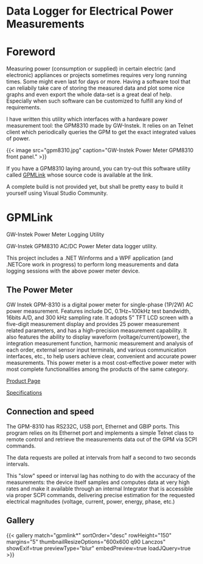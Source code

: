 # Data Logger for Electrical Power Measurements


# Foreword

Measuring power (consumption or supplied) in certain electric (and electronic) appliances or projects sometimes requires very long running times. Some might even last for days or more.
Having a software tool that can reliabily take care of storing the measured data and plot some nice graphs and even export the whole data-set is a great deal of help. Especially when such software can be customized to fulfill any kind of requirements.

I have written this utility which interfaces with a hardware power measurement tool: the GPM8310 made by GW-Instek.
It relies on an Telnet client which periodically queries the GPM to get the exact integrated values of power.

{{< image src="gpm8310.jpg" caption="GW-Instek Power Meter GPM8310 front panel." >}}


If you have a GPM8310 laying around, you can try-out this software utility called [GPMLink](https://github.com/lucaji/GPMLink) whose source code is available at the link.

A complete build is not provided yet, but shall be pretty easy to build it yourself using Visual Studio Community.

# GPMLink

 GW-Instek Power Meter Logging Utility

 GW-Instek GPM8310 AC/DC Power Meter data logger utility.

This project includes a .NET Winforms and a WPF application (and .NETCore work in progress) to perform long measurements and data logging sessions with the above power meter device.

## The Power Meter

GW Instek GPM-8310 is a digital power meter for single-phase (1P/2W) AC power measurement. Features include DC, 0.1Hz~100kHz test bandwidth, 16bits A/D, and 300 kHz sampling rate. It adopts 5” TFT LCD screen with a five-digit measurement display and provides 25 power measurement related parameters, and has a high-precision measurement capability. It also features the ability to display waveform (voltage/current/power), the integration measurement function, harmonic measurement and analysis of each order, external sensor input terminals, and various communication interfaces, etc., to help users achieve clear, convenient and accurate power measurements. This power meter is a most cost-effective power meter with most complete functionalities among the products of the same category.

[Product Page](https://www.gwinstek.com/en-global/products/detail/GPM-8310)

[Specifications](https://www.gwinstek.com/en-global/products/downloadSeriesSpec/2114)

## Connection and speed

The GPM-8310 has RS232C, USB port, Ethernet and GBIP ports. This program relies on its Ethernet port and implements a simple Telnet class to remote control and retrieve the measurements data out of the GPM via SCPI commands.

The data requests are polled at intervals from half a second to two seconds intervals.

This "slow" speed or interval lag has nothing to do with the accuracy of the measurements: the device itself samples and computes data at very high rates and make it available through an internal Integrator that is accessible via proper SCPI commands, delivering precise estimation for the requested electrical magnitudes (voltage, current, power, energy, phase, etc.)

## Gallery

{{< gallery match="gpmlink*" sortOrder="desc" rowHeight="150" margins="5" thumbnailResizeOptions="600x600 q90 Lanczos" showExif=true previewType="blur" embedPreview=true loadJQuery=true >}}

